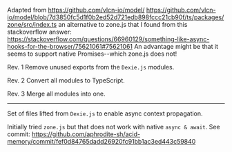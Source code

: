 Adapted from https://github.com/vlcn-io/model/
https://github.com/vlcn-io/model/blob/7d3850fc5d1f0b2ed52d721edb898fccc21cb90f/ts/packages/zone/src/index.ts
an alternative to zone.js that I found from this stackoverflow answer: https://stackoverflow.com/questions/66960129/something-like-async-hooks-for-the-browser/75621061#75621061
An advantage might be that it seems to support native Promises--which zone.js does not!

Rev. 1
Remove unused exports from the `Dexie.js` modules.

Rev. 2
Convert all modules to TypeScript.

Rev. 3
Merge all modules into one.

------------------------

Set of files lifted from `Dexie.js` to enable async context propagation.

Initially tried `zone.js` but that does not work with native `async & await`. See commit: https://github.com/aphrodite-sh/acid-memory/commit/fef0d84765dadd26920fc91bb1ac3ed443c59840
